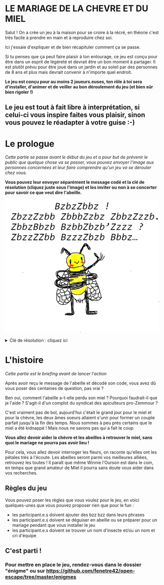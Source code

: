 # LE MARIAGE DE LA CHEVRE ET DU MIEL

Salut ! On a crée un jeu à la maison pour se croire à la récré, en théorie c'est très facile à prendre en main et à reproduire chez soi.

Ici j'essaie d'expliquer et de bien récapituler comment ça se passe.

Si tu penses que ça peut faire plaisir à ton entourage, ce jeu est conçu pour être dans un esprit de légèreté et devrait être un bon moment à partager. Il est plutôt prévu pour être joué dans un jardin et au soleil par des personnes de 8 ans et plus mais devrait convenir à n'importe quel endroit. 

**Le jeu est conçu pour au moins 2 joueurs.euses, ton rôle à toi sera d'installer, d'animer et de veiller au bon déroulement du jeu (et bien sûr bien rigoler !)**

## Le jeu est tout à fait libre à interprétation, si celui-ci vous inspire faites vous plaisir, sinon vous pouvez le réadapter à votre guise :-)

# Le prologue

*Cette partie se passe avant le début du jeu et a pour but de prévenir le public que quelque chose va se passer, vous pouvez envoyer l'image aux personnes concernées et leur faire comprendre qu'un jeu va se dérouler chez vous.*

**Vous pouvez leur envoyer séparément le message codé et la clé de résolution (cliquez juste sous l'image) et les inviter ou non à se concerter pour savoir ce que veut dire l'abeille.**

![](./img/img02.png)

<details>
  <summary>Clé de résolution : cliquez ici</summary>
  
  ![](./img/clé_résolution1.png)
  
</details>


# L'histoire

*Cette partie est le briefing avant de lancer l'action*

Après avoir reçu le message de l'abeille et décodé son code, vous avez dû vous poser des centaines de question, pas vrai ?

Ben oui, comment l'abeille a-t-elle perdu son miel ? Pourquoi faudrait-il que je l'aide ? S'agit-il d'un complot du syndicat des apiculteurs pro-Zemmour ? 

C'est vraiment pas de bol, aujourd'hui c'était le grand jour pour le miel et pour la chèvre, les deux âmes soeurs allaient s'unir pour former un couple parfait jusqu'à la fin des temps. Nous sommes à peu près certains que le miel a été kidnappé ! Mais nous ne savons pas qui a fait le coup

**Vous allez devoir aider la chèvre et les abeilles à retrouver le miel, sans quoi le mariage ne pourra pas avoir lieu !**

Pour cela, vous allez devoir interroger les fleurs, on raconte qu'elles ont les pétales très à l'écoute. 
Les abeilles seront parmi vos meilleures alliées, retrouvez les toutes ! 
Il paraît que même Winnie l'Ourson est dans le coin, en temps que grand amateur de Miel il pourra sans doute vous aider dans vos recherches.

## Règles du jeu

Vous pouvez poser les règles que vous voulez pour le jeu, en voici quelques-unes que vous pouvez proposer rien que pour le fun :
- les participant.e.s doivent ajouter des bzz bzz dans leurs phrases
- les participant.e.s doivent se déguiser en abeille ou se préparer pour un mariage pendant que vous installer le jeu
- les participant.e.s doivent se trouver un nom d'insecte et/ou un nom et cri d'équipe

## C'est parti !

### Pour mettre en place le jeu, rendez-vous dans le dossier "énigme" ou sur https://github.com/fenetre42/open-escape/tree/master/enigmes
